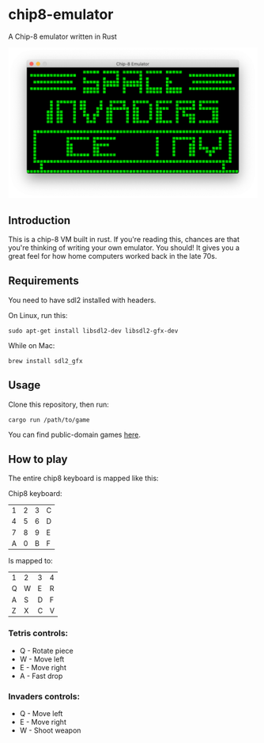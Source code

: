 # chip8-emulator
A Chip-8 emulator written in Rust

![space_invaders](space_invaders.png)

## Introduction

This is a chip-8 VM built in rust. If you're reading this, chances are that you're thinking of writing your own emulator. You should! It gives you a great feel for how home computers worked back in the late 70s. 

## Requirements

You need to have sdl2 installed with headers. 

On Linux, run this:

```
sudo apt-get install libsdl2-dev libsdl2-gfx-dev
```

While on Mac:

```
brew install sdl2_gfx
```

## Usage

Clone this repository, then run:

```
cargo run /path/to/game
```

You can find public-domain games [here](https://www.zophar.net/pdroms/chip8/chip-8-games-pack.html).

## How to play

The entire chip8 keyboard is mapped like this:

Chip8 keyboard:

|      |      |      |      |
| ---- | ---- | ---- | ---- |
| 1    | 2    | 3    | C    |
| 4    | 5    | 6    | D    |
| 7    | 8    | 9    | E    |
| A    | 0    | B    | F    |

Is mapped to:

|      |      |      |      |
| ---- | ---- | ---- | ---- |
| 1    | 2    | 3    | 4    |
| Q    | W    | E    | R    |
| A    | S    | D    | F    |
| Z    | X    | C    | V    |

### Tetris controls:

- Q - Rotate piece
- W - Move left
- E - Move right
- A - Fast drop

### Invaders controls:

- Q - Move left
- E - Move right
- W - Shoot weapon
